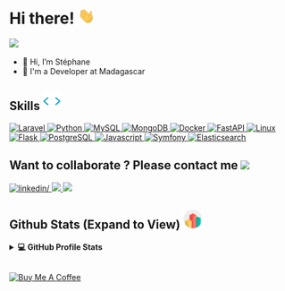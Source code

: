<h1> Hi there! <img src = "./assets/wave.gif" width = 30px> </h1>
<p align='center'>
</p>

<p>
  <a href="https://github.com/DenverCoder1/readme-typing-svg"><img src="https://readme-typing-svg.herokuapp.com?&font=IBM+Plex+Sans&color=abcdef&size=20&lines=Welcome+to+my+GitHub+Profile!;I'm+a+Software+Engineer;I'm+a+Developer" /></a>
</p>

   <!-- <a href="https://www.linkedin.com/in/aastha-jha-805001106/" target="_blank">
    <img alt="LinkedIn" src="https://img.shields.io/badge/LinkedIn-0077B5?style=for-the-badge&logo=linkedin&logoColor=white">
  </a>   
   <a href="https://stackoverflow.com/users/11911694/aastha-jha" target="_blank">
    <img alt="Stack Overflow" src="https://img.shields.io/badge/Stack_Overflow-FE7A16?style=for-the-badge&logo=stack-overflow&logoColor=white">
  </a>  
  <a href="https://www.kaggle.com/aastha124" target="_blank">
    <img alt="Kaggle" src="https://img.shields.io/badge/Kaggle-20BEFF?style=for-the-badge&logo=Kaggle&logoColor=white">
  </a>  
 <a href="https://www.hackerrank.com/aasthajha123/hackos" target="_blank">
    <img alt="HackerRank" src="https://img.shields.io/badge/-Hackerrank-2EC866?style=for-the-badge&logo=HackerRank&logoColor=white">
  </a> -->
  
- 👋 Hi, I’m Stéphane
- 💼 I'm a Developer at Madagascar

<h2> Skills <img src= "./assets/skill.gif" width = 32px> </h2>
  <a href="https://laravel.com/">
    <img alt="Laravel" src="https://img.shields.io/badge/Laravel-F03E30?style=for-the-badge&logo=laravel&logoColor=white">
  </a>
   <a href="https://www.python.org" target="_blank">
    <img alt="Python" src="https://img.shields.io/badge/Python-3776AB?style=for-the-badge&logo=python&logoColor=white">
  </a>
  <a href="https://www.mysql.com/">
    <img alt="MySQL" src="https://img.shields.io/badge/MySQL-3E6E93?style=for-the-badge&logo=mysql&logoColor=white">
  </a>
  <a href="https://www.mongodb.com/">
    <img alt="MongoDB" src="https://img.shields.io/badge/MongoDB-00684A?style=for-the-badge&logo=mongodb&logoColor=white">
  </a>
  <a href="https://www.docker.com/">
    <img alt="Docker" src="https://img.shields.io/badge/Docker-2CA5E0?style=for-the-badge&logo=docker&logoColor=white">
  </a>
  <a href="https://fastapi.tiangolo.com/">
    <img alt="FastAPI" src="https://img.shields.io/badge/FastAPI-009485?style=for-the-badge&logo=fastapi&logoColor=white">
  </a>
  <a href="https://www.linux.org/">
    <img alt="Linux" src="https://img.shields.io/badge/Linux-676d69?style=for-the-badge&logo=linux&logoColor=white">
  </a>
<a href="https://www.flask.com/">
    <img alt="Flask" src="https://img.shields.io/badge/Flask-000000?style=for-the-badge&logo=flask&logoColor=white">
  </a>
<a href="https://www.postgresql.org/" target="_blank"> 
    <img alt="PostgreSQL" src="https://img.shields.io/badge/PostgreSQL-6497C1?style=for-the-badge&logo=postgresql&logoColor=white">
  </a>
  <a href="https://www.javascript.com/" target="_blank"> 
    <img alt="Javascript" src="https://img.shields.io/badge/Javascript-FCDC00?style=for-the-badge&logo=javascript&logoColor=white">
  </a>
  <a href="https://symfony.com/" target="_blank"> 
    <img alt="Symfony" src="https://img.shields.io/badge/Symfony-5B21B6?style=for-the-badge&logo=symfony&logoColor=white">
  </a>
  <a href="https://www.elastic.co" target="_blank"> 
    <img alt="Elasticsearch" src="https://img.shields.io/badge/Elasticsearch-7DE2D1?style=for-the-badge&logo=elasticsearch&logoColor=white">
  </a>
  
  

<h2> Want to collaborate ? Please contact me <img src="./assets/handshakes.gif" width=35px> </h2>

<a href="https://www.linkedin.com/in/chan-stephane" target="_blank">
<img src="https://img.shields.io/badge/linkedin:  Stéphane-0077B5.svg?color=405DE6&style=for-the-badge&logo=linkedin&logoColor=white" alt=linkedin/>
</a>


<a href="mailto:chkstephane32@gmail.com" target="_blank">
<img src="https://img.shields.io/badge/gmail:  Stéphane-%23EA4335.svg?style=for-the-badge&logo=gmail&logoColor=white" t=mail/>
</a>


<a href="https://www.chan-stephane.me" target="_blank">
<img src="https://img.shields.io/badge/Portfolio:  Stéphane-%23EA4335.svg?color=38cf89&style=for-the-badge&logo=portfolio&logoColor=white" t=mail/>
</a>

<h2> Github Stats (Expand to View) <img src = "./assets/stats.gif" width = 35px> </h2>

<details> 
  <summary><b>💻 GitHub Profile Stats</b></summary>
  <br/>
  <p align="center">
    <a href="https://github.com/anuraghazra/github-readme-stats"><img alt="Stéphane's Github Stats" src="https://github-readme-stats.vercel.app/api?username=chan-stephane&show_icons=true&count_private=true&theme=algolia" height="192px"/></a>
<br/>
  &nbsp;
	  <img src="https://github-readme-stats.vercel.app/api/top-langs?username=chan-stephane&show_icons=true&locale=en&layout=compact&theme=algolia" alt="chan-stephane" height="192px"/>
  <br/>
  </p>
</details>


<br/>

<a href="https://www.buymeacoffee.com/chanstephane" target="_blank"><img src="https://cdn.buymeacoffee.com/buttons/default-orange.png" alt="Buy Me A Coffee" height="41" width="174"></a>
